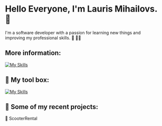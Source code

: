 # Hello Everyone, I'm Lauris Mihailovs.:wave:

I'm a software developer with a passion for learning new things and improving my professional skills. :brain: :man_technologist:

## More information: 

[![My Skills](https://skillicons.dev/icons?i=linkedin)](https://www.linkedin.com/in/lauris-mihailovs/)

## :toolbox: My tool box:

[![My Skills](https://skillicons.dev/icons?i=cs,dotnet,git,ts,html,css,sqlite)]()

## 📝 Some of my recent projects:

🛴 ScooterRental






